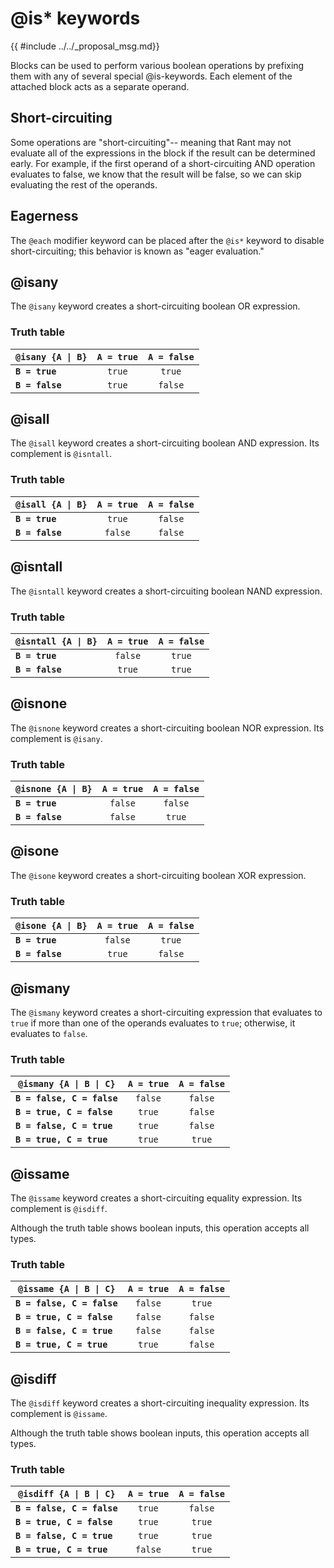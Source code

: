# @is* keywords

{{ #include ../../_proposal_msg.md}}


Blocks can be used to perform various boolean operations by prefixing them with any of several special @is-keywords. Each element of the attached block acts as a separate operand.

## Short-circuiting

Some operations are "short-circuiting"-- meaning that Rant may not evaluate all of the expressions in the block if the result can be determined early. For example, if the first operand of a short-circuiting AND operation evaluates to false, we know that the result will be false, so we can skip evaluating the rest of the operands.

## Eagerness

The `@each` modifier keyword can be placed after the `@is*` keyword to disable short-circuiting; this behavior is known as "eager evaluation."

## @isany

The `@isany` keyword creates a short-circuiting boolean OR expression.

### Truth table

| <code>@isany {A &vert; B}</code> | `A = true` | `A = false` |
|----------------------------------|:----------:|:-----------:|
| **`B = true`**                   |   `true`   |   `true`    |
| **`B = false`**                  |   `true`   |   `false`   |


## @isall

The `@isall` keyword creates a short-circuiting boolean AND expression.
Its complement is `@isntall`.

### Truth table

| <code>@isall {A &vert; B}</code> | `A = true` | `A = false` |
|----------------------------------|:----------:|:-----------:|
| **`B = true`**                   |   `true`   |   `false`   |
| **`B = false`**                  |  `false`   |   `false`   |

## @isntall

The `@isntall` keyword creates a short-circuiting boolean NAND expression.

### Truth table

| <code>@isntall {A &vert; B}</code> | `A = true` | `A = false` |
|------------------------------------|:----------:|:-----------:|
| **`B = true`**                     |  `false`   |   `true`    |
| **`B = false`**                    |   `true`   |   `true`    |

## @isnone

The `@isnone` keyword creates a short-circuiting boolean NOR expression.
Its complement is `@isany`.

### Truth table

| <code>@isnone {A &vert; B}</code> | `A = true` | `A = false` |
|-----------------------------------|:----------:|:-----------:|
| **`B = true`**                    |  `false`   |   `false`   |
| **`B = false`**                   |  `false`   |   `true`    |

## @isone

The `@isone` keyword creates a short-circuiting boolean XOR expression.

### Truth table

| <code>@isone {A &vert; B}</code> | `A = true` | `A = false` |
|----------------------------------|:----------:|:-----------:|
| **`B = true`**                   |  `false`   |   `true`    |
| **`B = false`**                  |   `true`   |   `false`   |

## @ismany

The `@ismany` keyword creates a short-circuiting expression that evaluates to `true` if more than one of the operands evaluates to `true`; otherwise, it evaluates to `false`.

### Truth table

| <code>@ismany {A &vert; B &vert; C}</code> | `A = true` | `A = false` |
|--------------------------------------------|:----------:|:-----------:|
| **`B = false, C = false`**                 |  `false`   |   `false`   |
| **`B = true, C = false`**                  |   `true`   |   `false`   |
| **`B = false, C = true`**                  |   `true`   |   `false`   |
| **`B = true, C = true`**                   |   `true`   |   `true`    |

## @issame

The `@issame` keyword creates a short-circuiting equality expression.
Its complement is `@isdiff`.

Although the truth table shows boolean inputs, this operation accepts all types.

### Truth table

| <code>@issame {A &vert; B &vert; C}</code> | `A = true` | `A = false` |
|--------------------------------------------|:----------:|:-----------:|
| **`B = false, C = false`**                 |  `false`   |   `true`    |
| **`B = true, C = false`**                  |  `false`   |   `false`   |
| **`B = false, C = true`**                  |  `false`   |   `false`   |
| **`B = true, C = true`**                   |   `true`   |   `false`   |


## @isdiff

The `@isdiff` keyword creates a short-circuiting inequality expression.
Its complement is `@issame`.

Although the truth table shows boolean inputs, this operation accepts all types.

### Truth table

| <code>@isdiff {A &vert; B &vert; C}</code> | `A = true` | `A = false` |
|--------------------------------------------|:----------:|:-----------:|
| **`B = false, C = false`**                 |   `true`   |   `false`   |
| **`B = true, C = false`**                  |   `true`   |   `true`    |
| **`B = false, C = true`**                  |   `true`   |   `true`    |
| **`B = true, C = true`**                   |  `false`   |   `true`    |